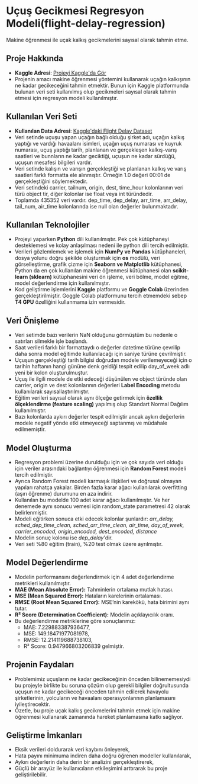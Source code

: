 # Uçuş Gecikmesi Regresyon Modeli(flight-delay-regression)
Makine öğrenmesi ile uçak kalkış gecikmelerini sayısal olarak tahmin etme.

## Proje Hakkında
* **Kaggle Adresi**: [Projeyi Kaggle'da Gör](https://www.kaggle.com/code/tugbakaratas/flight-delay-regression)
* Projenin amacı makine öğrenmesi yöntemini kullanarak uçağın kalkışının ne kadar gecikeceğini tahmin etmektir. Bunun için Kaggle platformunda bulunan veri seti kullanılmış olup gecikmeleri sayısal olarak tahmin etmesi için regresyon modeli kullanılmıştır.

## Kullanılan Veri Seti
* **Kullanılan Data Adresi**: [Kaggle'daki Flight Delay Dataset](https://www.kaggle.com/datasets/niszarkiah/flight-dataset)
*  Veri setinde uçuşu yapan uçağın bağlı olduğu şirket adı, uçağın kalkış yaptığı ve vardığı havaalanı isimleri, uçağın uçuş numarası ve kuyruk numarası, uçuş yaptığı tarih, planlanan ve gerçekleşen kalkış-varış saatleri ve bunnların ne kadar geciktiği, uçuşun ne kadar sürdüğü, uçuşun mesafesi bilgileri vardır.
*  Veri setinde kalışın ve varışın gerçekleştiği ve planlanan kalkış ve varış saatleri farklı formatta ele alınmıştır. Örneğin 1.0 değeri 00:01 de gerçekleştiğini söylemektedir.
*  Veri setindeki carrier, tailnum, origin, dest, time_hour kolonlarının veri türü object tir, diğer kolonlar ise float veya int türündedir.
*  Toplamda 435352 veri vardır. dep_time, dep_delay, arr_time, arr_delay, tail_num, air_time kolonlarında ise null olan değerler bulunmaktadır.

## Kullanılan Teknolojiler
* Projeyi yaparken **Python** dili kullanılmıştır. Pek çok kütüphaneyi desteklemesi ve kolay anlaşılması nedeni ile python dili tercih edilmiştir.
* Verileri gözlemlemek ve işlemek için **NumPy ve Pandas** kütüphaneleri, dosya yolunu doğru şekilde oluşturmak için **os** modülü, veri görselleştirme, grafik çizme için **Seaborn ve Matplotlib** kütüphanesi, Python da en çok kullanılan makine öğrenmesi kütüphanesi olan **scikit-learn (sklearn)** kütüphanesini veri ön işleme, veri bölme, model eğitme, model değerlendirme için kullanılmıştır.
* Kod geliştirme işlemlerini **Kaggle** platformu ve **Goggle Colab** üzerinden gerçekleştirilmiştir. Goggle Colab platformunu tercih etmemdeki sebep **T4 GPU** özelliğini kullanmama izin vermesidir.

## Veri Önişleme
* Veri setimde bazı verilerin NaN olduğunu görmüştüm bu nedenle o satırları silmekle işle başlandı.
* Saat verileri farklı bir formattaydı o değerler datetime türüne çevrilip daha sonra model eğitimde kullanılacağı için saniye türüne çevrilmiştir.
* Uçuşun gerçekleştiği tarih bilgisi doğrudan modele verilemeyeceği için o tarihin haftanın hangi gününe denk geldiği tespit edilip day_of_week adlı yeni bir kolon oluşturulmuştur.
* Uçuş ile ilgili modele de etki edeceği düşünülen ve object türünde olan carrier, origin ve dest kolonlarının değerleri **Label Encoding** metodu kullanılarak sayısallaştırılmıştır.
* Eğitim verileri sayısal olarak aynı ölçeğe getirmek için **özellik ölçeklendirme (feature scaling)** yapılmış olup Standart Normal Dağılım kullanılmıştır.
* Bazı kolonlarda aykırı değerler tespit edilmiştir ancak aykırı değerlerin modele negatif yönde etki etmeyeceği saptanmış ve müdahale edilmemiştir.

## Model Oluşturma
* Regresyon problemi üzerine durulduğu için ve çok sayıda veri olduğu için veriler arasındaki bağlantıyı öğrenmesi için **Random Forest** modeli tercih edilmiştir.
* Ayrıca Random Forest modeli karmaşık ilişkileri ve doğrusal olmayan yapıları rahatça yakalar. Birden fazla karar ağacı kullanılarak overfitting (aşırı öğrenme) durumunu en aza indirir.
* Kullanılan bu modelde 100 adet karar ağacı kullanılmıştır. Ve her denemede aynı sonucu vemesi için random_state parametresi 42 olarak belirlenmiştir.
* Modeli eğitirken sonuca etki edecek kolonlar şunlardır: *arr_delay, sched_dep_time_clean, sched_arr_time_clean, air_time, day_of_week, carrier_encoded, origin_encoded, dest_encoded, distance*
* Modelin sonuç kolonu ise *dep_delay*'dir.
* Veri seti %80 eğitim (train), %20 test olmak üzere ayrılmıştır.

## Model Değerlendirme
* Modelin performansını değerlendirmek için 4 adet değerlendirme metrikleri kullanılmıştır.
* **MAE (Mean Absolute Error):** Tahminlerin ortalama mutlak hatası.
* **MSE (Mean Squared Error):** Hataların karelerinin ortalaması.
* **RMSE (Root Mean Squared Error):** MSE’nin karekökü, hata birimini aynı tutar.
* **R² Score (Determination Coefficient):** Modelin açıklayıcılık oranı.
* Bu değerlendirme metriklerine göre sonuçlarımız:
  * MAE: 7.229883387936477,
  * MSE: 149.18471977081978,
  * RMSE: 12.214119688738103,
  * R² Score: 0.947966803206839 gelmiştir.

## Projenin Faydaları
* Problemimiz uçuşların ne kadar gecikeceğinin önceden bilinememesiydi bu projeyle birlikte bu soruna çözüm olup gerekli bilgiler doğrultusunda uçuşun ne kadar gecikeceği önceden tahmin edilerek havayolu şirketlerinin, yolcuların ve havaalanı operasyonlarının planlamasını iyileştirecektir.
* Özetle, bu proje uçak kalkış gecikmelerini tahmin etmek için makine öğrenmesi kullanarak zamanında hareket planlamasına katkı sağlıyor.

## Geliştirme İmkanları
* Eksik verileri doldurarak veri kaybını önleyerek,
* Hata payını minimuma indiren daha doğru öğrenen modeller kullanılarak,
* Aykırı değerlerin daha derin bir analizini gerçekleştirerek,
* Güçlü bir arayüz ile kullanıcıların etkileşimini arttırarak bu proje geliştirilebilir.
